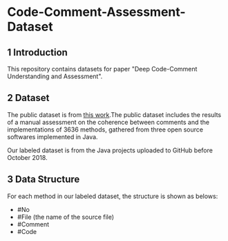 Code-Comment-Assessment-Dataset
===============================
1 Introduction
--------------
This repository contains datasets for paper "Deep Code-Comment Understanding and Assessment".

2 Dataset
--------------
The public dataset is from [this work](http://www2.unibas.it/gscanniello/coherence/).The public dataset includes the results of a manual assessment on the coherence between comments and the implementations of 3636 methods, gathered from three open source softwares implemented in Java.

Our labeled dataset is from the Java projects uploaded to GitHub before October 2018.

3 Data Structure
----------------
For each method in our labeled dataset, the structure is shown as belows:
 * #No
 * #File (the name of the source file)
 * #Comment
 * #Code

